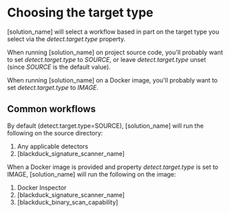 # Choosing the target type

[solution_name] will select a workflow based in part on the target type you select via the *detect.target.type* property.

When running [solution_name] on project source code, you'll probably want to
set *detect.target.type* to *SOURCE*, or leave *detect.target.type* unset (since
*SOURCE* is the default value).

When running [solution_name] on a Docker image, you'll probably want to
set *detect.target.type* to *IMAGE*.

## Common workflows

By default (detect.target.type=SOURCE), [solution_name] will run the following on the source directory:

1. Any applicable detectors
1. [blackduck_signature_scanner_name]

When a Docker image is provided and property *detect.target.type* is set to IMAGE, [solution_name] will run the following on the image:

1. Docker Inspector
1. [blackduck_signature_scanner_name]
1. [blackduck_binary_scan_capability]
